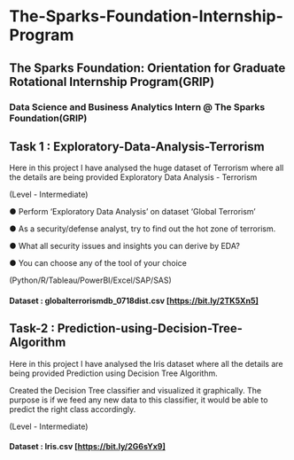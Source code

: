# The-Sparks-Foundation-Internship-Program
## The Sparks Foundation: Orientation for Graduate Rotational Internship Program(GRIP)
### Data Science and Business Analytics Intern @ The Sparks Foundation(GRIP)

## Task 1 : Exploratory-Data-Analysis-Terrorism

Here in this project I have analysed the huge dataset of Terrorism where all the details are being provided Exploratory Data Analysis - Terrorism

(Level - Intermediate)

● Perform ‘Exploratory Data Analysis’ on dataset ‘Global Terrorism’

● As a security/defense analyst, try to find out the hot zone of terrorism.

● What all security issues and insights you can derive by EDA?

● You can choose any of the tool of your choice

(Python/R/Tableau/PowerBI/Excel/SAP/SAS)

#### Dataset : globalterrorismdb_0718dist.csv [https://bit.ly/2TK5Xn5]


## Task-2 : Prediction-using-Decision-Tree-Algorithm

Here in this project I have analysed the Iris dataset where all the details are being provided Prediction using Decision Tree Algorithm.

Created the Decision Tree classifier and visualized it graphically. The purpose is if we feed any new data to this classifier, it would be able to predict the right class accordingly. 

(Level - Intermediate)

#### Dataset : Iris.csv [https://bit.ly/2G6sYx9]

